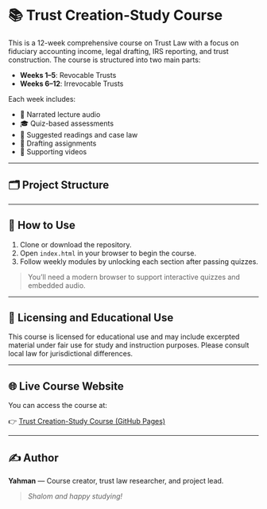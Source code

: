 # 📚 Trust Creation-Study Course

This is a 12-week comprehensive course on Trust Law with a focus on fiduciary accounting income, legal drafting, IRS reporting, and trust construction. The course is structured into two main parts:

- **Weeks 1–5**: Revocable Trusts
- **Weeks 6–12**: Irrevocable Trusts

Each week includes:
- 📖 Narrated lecture audio
- 🎓 Quiz-based assessments
- 📄 Suggested readings and case law
- 🧠 Drafting assignments
- 🎥 Supporting videos

---

## 🗂 Project Structure


---

## 🔗 How to Use

1. Clone or download the repository.
2. Open `index.html` in your browser to begin the course.
3. Follow weekly modules by unlocking each section after passing quizzes.

> You’ll need a modern browser to support interactive quizzes and embedded audio.

---

## 🧾 Licensing and Educational Use

This course is licensed for educational use and may include excerpted material under fair use for study and instruction purposes. Please consult local law for jurisdictional differences.

---

## 🌐 Live Course Website

You can access the course at:

👉 [Trust Creation-Study Course (GitHub Pages)](https://hpe-Eman2013.github.io/Trust-Creation-Study-Course/)

---

## ✍️ Author

**Yahman** — Course creator, trust law researcher, and project lead.

> *Shalom and happy studying!*
